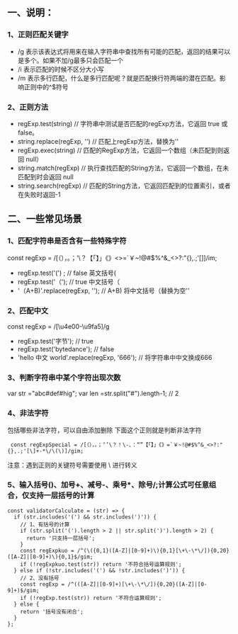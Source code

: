 ## 一、说明：
### 1、正则匹配关键字
- /g 表示该表达式将用来在输入字符串中查找所有可能的匹配，返回的结果可以是多个。如果不加/g最多只会匹配一个
- /i  表示匹配的时候不区分大小写
- /m 表示多行匹配，什么是多行匹配呢？就是匹配换行符两端的潜在匹配。影响正则中的^$符号


### 2、正则方法
- regExp.test(string)      //  字符串中测试是否匹配的regExp方法，它返回 true 或 false。
- string.replace(regExp, '')    // 匹配上regExp方法，替换为''
- regExp.exec(string)         // 匹配的RegExp方法，它返回一个数组（未匹配到则返回 null）
- string.match(regExp)       // 执行查找匹配的String方法，它返回一个数组，在未匹配到时会返回 null
- string.search(regExp)      // 匹配的String方法，它返回匹配到的位置索引，或者在失败时返回-1


## 二、一些常见场景
### 1、匹配字符串是否含有一些特殊字符
 const regExp = /[（），。；‘\？【「】」《》<>=`￥~!@#$%^&_<>?:"{},.;'[\]]/im;
- regExp.test('(') ;       // false  英文括号(
- regExp.test('（');     // true  中文括号（
- '（A+B)'.replace(regExp, '');   // A+B)    将中文括号（替换为空''

### 2、匹配中文
const regExp = /[\u4e00-\u9fa5]/g
- regExp.test('字节');      // true  
- regExp.test('bytedance');     // false
- 'hello 中文 world'.replace(regExp,  '666');    // 将字符串中中文换成666

### 3、判断字符串中某个字符出现次数
var str ="abc#def#hig";
var len =str.split("#").length-1;   // 2


### 4、非法字符
包括哪些非法字符，可以自由添加删除
下面这个正则就是判断非法字符
```
 const regExpSpecial = /[（），。；‘’\？！\-、：“”【「】」《》=`￥~!@#$%^&_<>?:"{},.;'[\]+-*\/\(\)]/gim;
```
注意：遇到正则的关键符号需要使用 \ 进行转义


### 5、输入括号()、加号+、减号-、乘号*、除号/;计算公式可任意组合，仅支持一层括号的计算
```
const validatorCalculate = (str) => {
  if (str.includes('(') && str.includes(')')) {
    // 1、有括号的计算
    if (str.split('(').length > 2 || str.split(')').length > 2) {
      return '只支持一层括号';
    }
    const regExpkuo = /^(\({0,1}([A-Z]|[0-9]+)\){0,1}[\+\-\*\/]){0,20}([A-Z]|[0-9]+)\){0,1}$/gim;
    if (!regExpkuo.test(str)) return '不符合括号运算规则';
  } else if (!str.includes('(') && !str.includes(')')) {
    // 2、没有括号
    const regExp = /^(([A-Z]|[0-9]+)[\+\-\*\/]){0,20}([A-Z]|[0-9]+)$/gim;
    if (!regExp.test(str)) return '不符合运算规则';
  } else {
    return '括号没有闭合';
  }
};
```
